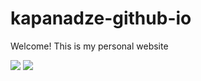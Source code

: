 # kapanadze-github-io
Welcome! This is my personal website


![](https://i.gifer.com/XOsX.gif)
![](https://i.gifer.com/3OtmD.gif)

